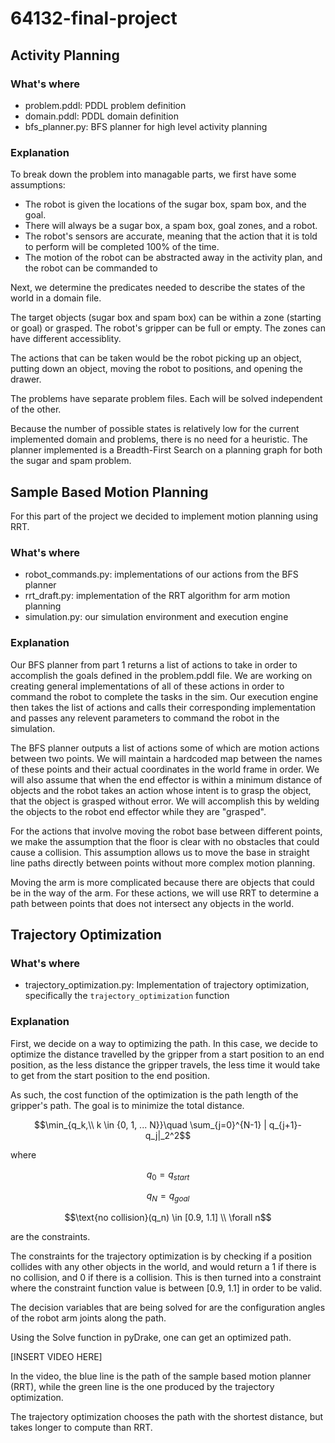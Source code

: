 # 64132-final-project


## Activity Planning

### What's where

 * problem.pddl: PDDL problem definition
 * domain.pddl: PDDL domain definition
 * bfs_planner.py: BFS planner for high level activity planning

### Explanation

To break down the problem into managable parts, we first have some assumptions:
* The robot is given the locations of the sugar box, spam box, and the goal.
* There will always be a sugar box, a spam box, goal zones, and a robot.
* The robot's sensors are accurate, meaning that the action that it is told to perform will be completed 100% of the time.
* The motion of the robot can be abstracted away in the activity plan, and the robot can be commanded to 

Next, we determine the predicates needed to describe the states of the world in a domain file.

The target objects (sugar box and spam box) can be within a zone (starting or goal) or grasped. The robot's gripper can be full or empty. The zones can have different accessiblity.

The actions that can be taken would be the robot picking up an object, putting down an object, moving the robot to positions, and opening the drawer.

The problems have separate problem files. Each will be solved independent of the other. 

Because the number of possible states is relatively low for the current implemented domain and problems, there is no need for a heuristic. The planner implemented is a Breadth-First Search on a planning graph for both the sugar and spam problem.


## Sample Based Motion Planning

For this part of the project we decided to implement motion planning using RRT.

### What's where

 * robot_commands.py: implementations of our actions from the BFS planner
 * rrt_draft.py: implementation of the RRT algorithm for arm motion planning
 * simulation.py: our simulation environment and execution engine

### Explanation

Our BFS planner from part 1 returns a list of actions to take in order to accomplish the goals defined in the problem.pddl file. We are working on creating general implementations of all of these actions in order to command the robot to complete the tasks in the sim. Our execution engine then takes the list of actions and calls their corresponding implementation and passes any relevent parameters to command the robot in the simulation.

The BFS planner outputs a list of actions some of which are motion actions between two points. We will maintain a hardcoded map between the names of these points and their actual coordinates in the world frame in order. We will also assume that when the end effector is within a minimum distance of objects and the robot takes an action whose intent is to grasp the object, that the object is grasped without error. We will accomplish this by welding the objects to the robot end effector while they are "grasped".

For the actions that involve moving the robot base between different points, we make the assumption that the floor is clear with no obstacles that could cause a collision. This assumption allows us to move the base in straight line paths directly between points without more complex motion planning.

Moving the arm is more complicated because there are objects that could be in the way of the arm. For these actions, we will use RRT to determine a path between points that does not intersect any objects in the world.

## Trajectory Optimization

### What's where

 * trajectory_optimization.py: Implementation of trajectory optimization, specifically the `trajectory_optimization` function

### Explanation

First, we decide on a way to optimizing the path. In this case, we decide to optimize the distance travelled by the gripper from a start position to an end position, as the less distance the gripper travels, the less time it would take to get from the start position to the end position.

As such, the cost function of the optimization is the path length of the gripper's path. The goal is to minimize the total distance.

$$\min_{q_k,\\ k \in {0, 1, ... N}}\quad \sum_{j=0}^{N-1} | q_{j+1}- q_j|_2^2$$

where

$$ q_0 = q_{start}$$

$$ q_N =q_{goal} $$

$$\text{no collision}(q_n) \in [0.9, 1.1] \\ \forall n$$

are the constraints.

The constraints for the trajectory optimization is by checking if a position collides with any other objects in the world, and would return a 1 if there is no collision, and 0 if there is a collision. This is then turned into a constraint where the constraint function value is between [0.9, 1.1] in order to be valid.

The decision variables that are being solved for are the configuration angles of the robot arm joints along the path.

Using the Solve function in pyDrake, one can get an optimized path.

[INSERT VIDEO HERE]

In the video, the blue line is the path of the sample based motion planner (RRT), while the green line is the one produced by the trajectory optimization.

The trajectory optimization chooses the path with the shortest distance, but takes longer to compute than RRT.




